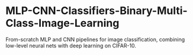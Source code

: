 # MLP-CNN-Classifiers-Binary-Multi-Class-Image-Learning
From-scratch MLP and CNN pipelines for image classification, combining low-level neural nets with deep learning on CIFAR-10.
